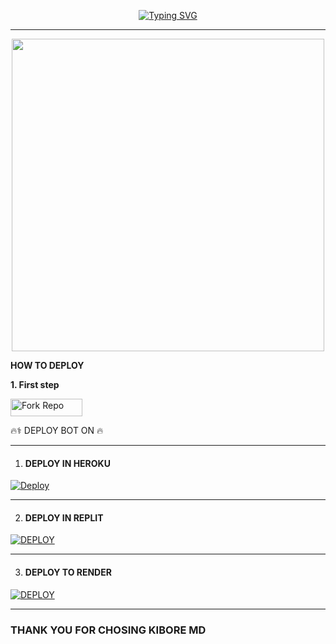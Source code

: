 </p> <p align="center">
<a href="https://git.io/typing-svg"><img src="https://readme-typing-svg.demolab.com?font=Rubik+Dirt&size=65&pause=1000&color=F92C43F&background=FF20A500&center=true&vCenter=true&width=1000&height=150&lines=CHUGA-XMD;MADE+BY+CHUGAMAN" alt="Typing SVG" /></a>

---
<p align="center"><img src="https://files.catbox.moe/ety154.jpg" width="500"height="500" />


**HOW TO DEPLOY**

**1. First step**

<p align="left">
<a href='https://github.com/chugastan/CHUGA-XMD-/fork' target="_blank"><img alt='Fork Repo' src='https://img.shields.io/badge/-Fork Repo-blue?style=for-the-badge&logo=github&logoColor=white'/< width=115 height=28/p></a>


<summary>🔥⚕ DEPLOY BOT ON 🔥</summary>
	 
--------	 
1.  #### DEPLOY IN HEROKU 

[![Deploy](https://www.herokucdn.com/deploy/button.svg)](https://dashboard.heroku.com/new-app?template=https://github.com/chugastan/CHUGA-XMD-)

--------
2.  #### DEPLOY IN REPLIT

   <a href='https://repl.it/github.com/chugastan/CHUGA-XMD-' target="_blank"><img alt='DEPLOY' src='https://img.shields.io/badge/-REPLIT-orange?style=for-the-badge&logo=replit&logoColor=white'/></a>

--------

3. #### DEPLOY TO RENDER

<a href='https://dashboard.render.com' target="_blank"><img alt='DEPLOY' src='https://img.shields.io/badge/RENDER-h?color=maroon&style=for-the-badge&logo=render'/></a></p>

--------

### THANK YOU FOR CHOSING KIBORE MD
